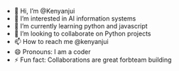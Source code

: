 - 👋 Hi, I’m @Kenyanjui
- 👀 I’m interested in AI information systems
- 🌱 I’m currently learning python and javascript
- 💞️ I’m looking to collaborate on Python projects
- 📫 How to reach me @kenyanjui
- 😄 Pronouns: I am a coder
- ⚡ Fun fact: Collaborations are great forbteam building

<!---
Kenyanjui/Kenyanjui is a ✨ special ✨ repository because its `README.md` (this file) appears on your GitHub profile.
You can click the Preview link to take a look at your changes.
--->
